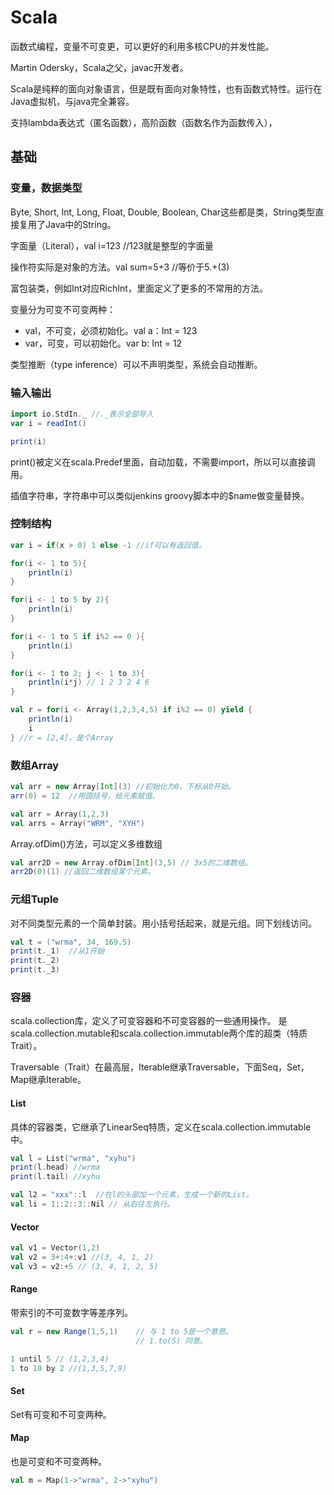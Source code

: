 # Scala

函数式编程，变量不可变更，可以更好的利用多核CPU的并发性能。

Martin Odersky，Scala之父，javac开发者。

Scala是纯粹的面向对象语言，但是既有面向对象特性，也有函数式特性。运行在Java虚拟机，与java完全兼容。

支持lambda表达式（匿名函数），高阶函数（函数名作为函数传入），


## 基础

### 变量，数据类型
Byte, Short, Int, Long, Float, Double, Boolean, Char这些都是类，String类型直接复用了Java中的String。

字面量（Literal），val i=123  //123就是整型的字面量

操作符实际是对象的方法。val sum=5+3 //等价于5.+(3)

富包装类，例如Int对应RichInt，里面定义了更多的不常用的方法。

变量分为可变不可变两种：
- val，不可变，必须初始化。val a：Int = 123
- var，可变，可以初始化。var b: Int = 12

类型推断（type inference）可以不声明类型，系统会自动推断。

### 输入输出
```scala
import io.StdIn._ //._表示全部导入
var i = readInt()

print(i)
```
print()被定义在scala.Predef里面，自动加载，不需要import，所以可以直接调用。

插值字符串，字符串中可以类似jenkins groovy脚本中的$name做变量替换。

### 控制结构

```scala
var i = if(x > 0) 1 else -1 //if可以有返回值。

for(i <- 1 to 5){
	println(i)
}

for(i <- 1 to 5 by 2){
	println(i)
}

for(i <- 1 to 5 if i%2 == 0 ){
	println(i)
}

for(i <- 1 to 2; j <- 1 to 3){
	println(i*j) // 1 2 3 2 4 6
}

val r = for(i <- Array(1,2,3,4,5) if i%2 == 0) yield {
	println(i)
	i
} //r = [2,4]，是个Array
```

### 数组Array
```scala
val arr = new Array[Int](3) //初始化为0，下标从0开始。
arr(0) = 12  //用圆括号，给元素赋值。

val arr = Array(1,2,3)
val arrs = Array("WRM", "XYH")
```

Array.ofDim()方法，可以定义多维数组
```scala
val arr2D = new Array.ofDim[Int](3,5) // 3x5的二维数组。
arr2D(0)(1) //返回二维数组某个元素。
```

### 元组Tuple
对不同类型元素的一个简单封装。用小括号括起来，就是元组。同下划线访问。
```scala
val t = ("wrma", 34, 169.5)
print(t._1)  //从1开始
print(t._2)
print(t._3)
```

### 容器

scala.collection库，定义了可变容器和不可变容器的一些通用操作。
是scala.collection.mutable和scala.collection.immutable两个库的超类（特质Trait）。

Traversable（Trait）在最高层，Iterable继承Traversable，下面Seq，Set，Map继承Iterable。

#### List
具体的容器类，它继承了LinearSeq特质，定义在scala.collection.immutable中。
```scala
val l = List("wrma", "xyhu")
print(l.head) //wrma
print(l.tail) //xyhu

val l2 = "xxx"::l  //在l的头部加一个元素，生成一个新的List。
val li = 1::2::3::Nil // 从右往左执行。
```

#### Vector
```scala
val v1 = Vector(1,2)
val v2 = 3+:4+:v1 //(3, 4, 1, 2)
val v3 = v2:+5 // (3, 4, 1, 2, 5)
```

#### Range
带索引的不可变数字等差序列。
```scala
val r = new Range(1,5,1) 	// 与 1 to 5是一个意思。
							// 1.to(5) 同意。

1 until 5 // (1,2,3,4)
1 to 10 by 2 //(1,3,5,7,9)
```

#### Set
Set有可变和不可变两种。

#### Map
也是可变和不可变两种。
```scala
val m = Map(1->"wrma", 2->"xyhu")
```





